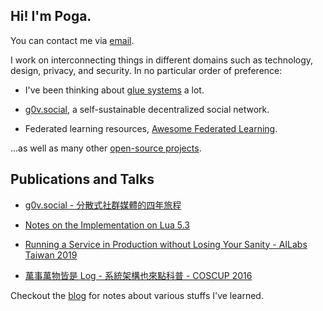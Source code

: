 ## Hi! I'm Poga.

You can contact me via [email](mailto://hi@devpoga.org).

I work on interconnecting things in different domains such as technology, design, privacy, and security. In no particular order of preference:

- I've been thinking about [glue systems](/tags/glues/) a lot.

- [g0v.social](https://g0v.social), a self-sustainable decentralized social network.

- Federated learning resources, [Awesome Federated Learning](https://github.com/poga/awesome-federated-learning).

...as well as many other [open-source projects](https://github.com/poga).

## Publications and Talks

- [g0v.social - 分散式社群媒體的四年旅程](https://devpoga.org/post/2020-11-29-g0v.social-journey/)

- [Notes on the Implementation on Lua 5.3](https://poga.github.io/lua53-notes/)

- [Running a Service in Production without Losing Your Sanity - AILabs Taiwan 2019](https://www.slideshare.net/slideshow/embed_code/key/weOsOfldcNyPbB)

- [萬事萬物皆是 Log - 系統架構也來點科普 - COSCUP 2016](https://devpoga.org/post/2016-08-20_%E8%90%AC%E4%BA%8B%E8%90%AC%E7%89%A9%E7%9A%86%E6%98%AF-log-%E7%B3%BB%E7%B5%B1%E6%9E%B6%E6%A7%8B%E4%B9%9F%E4%BE%86%E9%BB%9E%E7%A7%91%E6%99%AE/)


Checkout the [blog](/post/) for notes about various stuffs I've learned.
